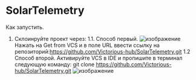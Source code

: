 # SolarTelemetry
Как запустить.
1. Склоинруйте проект через:
1.1. Способ первый. ![изображение](https://github.com/Victorious-hub/SolarTelemetry/assets/112483308/956e39db-83f2-4a2c-9afa-64be19a9c3e5)
Нажать на Get from VCS и в поле URL ввести ссылку на репозиторий:https://github.com/Victorious-hub/SolarTelemetry.git
1.2 Способ второй. Активируйте VCS в IDE и пропишите в терминал следующую команду: git clone https://github.com/Victorious-hub/SolarTelemetry.git
![изображение](https://github.com/Victorious-hub/SolarTelemetry/assets/112483308/68303c5a-07f1-464a-a042-175d5af1df47)



